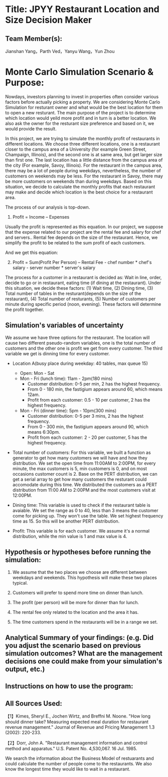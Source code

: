 
# Title: JPYY Restaurant Location and Size Decision Maker

## Team Member(s): 
Jianshan Yang，Parth Ved，Yanyu Wang，Yun Zhou

# Monte Carlo Simulation Scenario & Purpose:
Nowdays, investors planning to invest in properties often consider various factors before actually picking a property. We are considering Monte Carlo Simulation for resturant owner and what would be the best location for them to open a new resturant. The main purpose of the project is to determine which location would yeild more profit and in turn is a better location. We also ask the owner for the resturant size preference and based on it, we would provide the result. 

In this project, we are trying to simulate the monthly profit of restaurants in different locations.
We choose three different locations, one is a restaurant closer to the campus area of a University (for example Green Street, Champaign, Illinois), and the second one is at same area, but get larger size than first one. The last location has a little distance from the campus area of the city (For example, Savoy, Illinois). For the restaurant in the campus area, there may be a lot of people during weekdays, nevertheless, the number of customers on weekends may be less. For the restaurant in Savoy, there may be more customers on weekends than during weekdays. Based on this situation, we decide to calculate the monthly profits that each restaurant may make and decide which location is the best choice for a restaurant area.

The process of our analysis is top-down.

1.	Profit = Income – Expenses

Usually the profit is represented as this equation. In our project, we suppose that the expense related to our project are the rental fee and salary for chef and servers.. Rental fee depends on the size of the restaurant. Hence, we simplify the profit to be related to the sum profit of each customers.

And we get this equation:

2.	Profit = Sum(Profit Per Person) – Rental Fee - chef number * chef's salary - server number * server's salary

The process for a customer in a restaurant is decided as:
Wait in line, order, decide to go or in restaurant, eating time (if dining at the restaurant).
Under this situation, we decide these factors: 
(1) Wait time, 
(2) Dining time, 
(3) Total number of tables in the resturant(depends on the size of the restaurant), 
(4) Total number of resturants,
(5) Number of customers per minute during specific period (noon, evening).
These factors will determine the profit together.


## Simulation's variables of uncertainty
We assume we have three options for the restaurant. The location will cause two different pseudo-random variables, one is the total number of customers and the other one is profit we get from every customer. The third variable we get is dinning time for every customer. 

* Location A(busy place during weekday: 40 tables, max queue 15)
    * Open: Mon - Sat
    * Mon - Fri (lunch time): 11am - 2pm(180 mins)
        * Customer distribution: 0-5 per min, 2 has the highest frequency. 
        * From 0 - 180 min, the fastigium appears around 60, which means 12am.
        * Profit from each customer: 0.5 - 10 per customer, 2 has the highest frequency.
    * Mon - Fri (dinner time): 5pm - 10pm(300 mins)
        * Customer distribution: 0-5 per 3 mins, 2 has the highest frequency. 
        * From 0 - 300 min, the fastigium appears around 90, which means 6:30pm.
        * Profit from each customer: 2 - 20 per customer, 5 has the highest frequency.
* Total number of customers: For this variable, we built a function as generator to get how many customers we will have and how they distribution. We set the open time from 11:00AM to 2:00PM, for every minute, the max customers is 5, min customers is 0, and on most occasions customer count is 2. Base on the PERT distribution, we can get a serial array to get how many customers the resturant could accomodate during this time. We distributed the customers as a PERT distribution from 11:00 AM to 2:00PM and the most customers visit at 12:00PM.

* Dining time: This variable is used to check if the restaurant table is avaiable. We set the range as 0 to 40, less than 3 means the customer come for picking up. They won't use the table. We set highest frequency time as 15. So this will be another PERT distribution. 

* Profit: This variable is for each customer. We assume it's a normal distribution, while the min value is 1 and max value is 4. 

## Hypothesis or hypotheses before running the simulation:
1.	We assume that the two places we choose are different between weekdays and weekends. This hypothesis will make these two places typical.

2.	Customers will prefer to spend more time on dinner than lunch.

3.	The profit (per person) will be more for dinner than for lunch.

4.	The rental fee only related to the location and the area it has.

5.	The time customers spend in the restaurants will be in a range we set.


## Analytical Summary of your findings: (e.g. Did you adjust the scenario based on previous simulation outcomes?  What are the management decisions one could make from your simulation's output, etc.)

## Instructions on how to use the program:

## All Sources Used:
【1】Kimes, Sheryl E., Jochen Wirtz, and Breffni M. Noone. "How long should dinner take? Measuring expected meal duration for restaurant revenue management." Journal of Revenue and Pricing Management 1.3 (2002): 220-233.

【2】Dorr, John A. "Restaurant management information and control method and apparatus." U.S. Patent No. 4,530,067. 16 Jul. 1985.

We search the information about the Business Model of restuarants and could calculate the number of people come to the restaurants. We also know the longest time they would like to wait in a restaurant.
